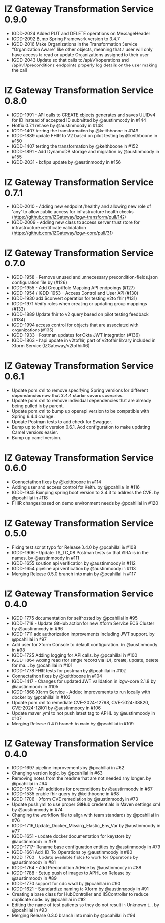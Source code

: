 # IZ Gateway Transformation Service 0.9.0
* IGDD-2024 Added PUT and DELETE operations on MessageHeader
* IGDD-2092 Bump Spring Framework version to 3.4.7
* IGDD-2016 Make Organizations in the Transformation Service “Organization Aware” like other objects, meaning that a user will only have access to read or update Organizations assigned to their user
* IGDD-2043 Update so that calls to /api/v1/operations and /api/v1/preconditions endpoints properly log details on the user making the call

# IZ Gateway Transformation Service 0.8.0
* IGDD-1991 - API calls to CREATE objects generates and saves UUIDv4 for ID instead of accepted ID submitted by @austinmoody in #144
* Hotfix 0.7.1 rebase by @austinmoody in #148
* IGDD-1407 testing the transformation by @keithboone in #149
* IGDD-1889 update FHIR to V2 based on pilot testing by @keithboone in #150
* IGDD-1407 testing the transformation by @keithboone in #152
* IGDD-1891 - Add DynamoDB storage and migration by @austinmoody in #155
* IGDD-2031 - bcfips update by @austinmoody in #156

# IZ Gateway Transformation Service 0.7.1
* IGDD-2010 - Adding new endpoint /healthy and allowing new role of 'any' to allow public access for infrastructure health checks (https://github.com/IZGateway/izgw-transform/pull/142)
* IGDD-2009 - Adding new class to access server trust store for infrastructure certificate validatation (https://github.com/IZGateway/izgw-core/pull/31)

# IZ Gateway Transformation Service 0.7.0
* IGDD-1958 - Remove unused and unnecessary precondition-fields.json configuration file by (#126)
* IGDD-1955 - Add Group/Role Mapping API endpoings (#127)
* IGDD-1954 / IGDD-1953 - Access Control and User API (#130)
* IGDD-1930 add $convert operation for testing v2to fhir (#131)
* IGDD-1971 Verify roles when creating or updating group mappings (#133)
* IGDD-1889 Update fhir to v2 query based on pilot testing feedback (#134)
* IGDD-1994 access control for objects that are associated with organizations (#135)
* IGDD-1933 - Postman updates for Okta JWT integration (#136)
* IGDD-1863 - hapi update in v2tofhir, part of v2tofhir library included in Xform Service (IZGateway/v2tofhir#6)

# IZ Gateway Transformation Service 0.6.1
* Update pom.xml to remove specifying Spring versions for different dependencies now that 3.4.4 starter covers scenarios.
* Update pom.xml to remove individual dependencies that are already being pulled in by parent.
* Update pom.xml to bump up openapi version to be compatible with Spring 6.4.4 change.
* Update Postman tests to add check for Swagger.
* Bump up to hotfix version 0.6.1. Add configuration to make updating Camel versions easier.
* Bump up camel version.

# IZ Gateway Transformation Service 0.6.0
* Connectathon fixes by @keithboone in #114
* Adding user and access control for Keith. by @pcahillai in #116
* IGDD-1945 Bumping spring boot version to 3.4.3 to address the CVE. by @pcahillai in #118
* FHIR changes based on demo environment needs by @pcahillai in #120

# IZ Gateway Transformation Service 0.5.0
* Fixing test script typo for Release 0.4.0 by @pcahillai in #108
* IGDD-1906 - Update TS_TC_08 Postman tests so that AIRA is in the names. by @austinmoody in #111
* IGDD-1655 solution api verification by @austinmoody in #112
* IGDD-1654 pipeline api verification by @austinmoody in #113
* Merging Release 0.5.0 branch into main by @pcahillai in #117

# IZ Gateway Transformation Service 0.4.0
* IGDD-1775 documentation for selfhosted by @pcahillai in #95
* IGDD-1718 - Update GitHub action for new Xform Service ECS Cluster by @austinmoody in #96
* IGDD-1711 add authorization improvements including JWT support. by @pcahillai in #97
* Add user for Xform Console to default configuration. by @austinmoody in #98
* IGDD-1725 Adding logging for API calls. by @pcahillai in #100
* IGDD-1864 Adding read (for single record via ID), create, update, delete for ma… by @pcahillai in #101
* IGDD-1778 FHIR tests for postman by @pcahillai in #102
* Connectathon fixes by @keithboone in #104
* IGDD-1417 - Changes for updated JWT validation in izgw-core 2.1.8 by @austinmoody in #105
* IGDD-1868 Xform Service - Added improvements to run locally with docker by @pcahillai in #103
* Update pom.xml to remediate CVE-2024-12798, CVE-2024-38820, CVE-2024-12801 by @austinmoody in #106
* Update maven.yml to not push latest tag to APHL by @austinmoody in #107
* Merging Release 0.4.0 branch to main by @pcahillai in #109

# IZ Gateway Transformation Service 0.4.0
* IGDD-1697 pipeline improvements by @pcahillai in #62
* Changing version logic. by @pcahillai in #63
* Removing notes from the readme that are not needed any longer. by @pcahillai in #64
* IGDD-1531 - API additions for preconditions by @austinmoody in #67
* IGDD-1535 enable fhir query by @keithboone in #68
* IGDD-1706 - Xform CVE remediation by @austinmoody in #73
* Update push.yml to use proper GitHub credentials in Maven settings.xml by @austinmoody in #74
* Changing the workflow file to align with team standards by @pcahillai in #76
* IGDD-1716_Update_Docker_Missing_Elastic_Env_Var by @austinmoody in #77
* IGDD-1651 - update docker documentation for keystore by @austinmoody in #78
* IGDD-1717- Rename base configuration entities by @austinmoody in #79
* IGDD-1661 Add_ID_To_Operations by @austinmoody in #80
* IGDD-1763 - Update available fields to work for Operations by @austinmoody in #81
* IGDD-1764 - Add Precondition Advice by @austinmoody in #88
* IGDD-1788 - Setup push of images to APHL on Release by @austinmoody in #89
* IGDD-1770 support for cdc wsdl by @pcahillai in #90
* IGDD-1621 - Standardize naming to Xform by @austinmoody in #91
* Creating a base class for HubController and IISController to reduce duplicate code. by @pcahillai in #92
* Editing the name of test patients so they do not result in Unknown t… by @pcahillai in #93
* Merging Release 0.3.0 branch into main by @pcahillai in #94


